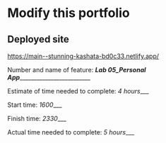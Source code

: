 # Modify this portfolio

## Deployed site

https://main--stunning-kashata-bd0c33.netlify.app/

Number and name of feature: ___Lab 05_Personal App____________________________

Estimate of time needed to complete: _4 hours____

Start time: _1600____

Finish time: _2330____

Actual time needed to complete: _5 hours____

